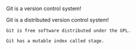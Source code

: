 Git is a version control system!

Git is a distributed version control system!

```
Git is free software distributed under the GPL.
```

```
Git has a mutable index called stage.
```